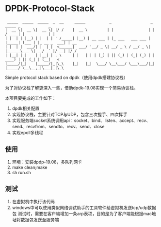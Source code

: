 # DPDK-Protocol-Stack
```
 _____  _____  _____  _  __     _____           _                  _        _____ _             _    
|  __ \|  __ \|  __ \| |/ /    |  __ \         | |                | |      / ____| |           | |   
| |  | | |__) | |  | | ' /_____| |__) | __ ___ | |_ ___   ___ ___ | |_____| (___ | |_ __ _  ___| | __
| |  | |  ___/| |  | |  <______|  ___/ '__/ _ \| __/ _ \ / __/ _ \| |______\___ \| __/ _` |/ __| |/ /
| |__| | |    | |__| | . \     | |   | | | (_) | || (_) | (_| (_) | |      ____) | || (_| | (__|   < 
|_____/|_|    |_____/|_|\_\    |_|   |_|  \___/ \__\___/ \___\___/|_|     |_____/ \__\__,_|\___|_|\_\

```                                                                                     

Simple protocol stack based on dpdk（使用dpdk搭建协议栈）

为了对协议栈了解更深入一些，借助dpdk-19.08实现一个简易协议栈。

本项目要完成的工作如下：
1. dpdk相关配置
2. 实现协议栈，主要针对TCP与UDP，包含三次握手、四次挥手
3. 实现服务端socket系统调用api：socket、bind、listen、accept、recv、send、recvfrom、sendto、recv、send、close
4. 实现epoll多线程

## 使用
1. 环境：安装dpdp-19.08，多队列网卡
2. make clean;make
3. sh run.sh

## 测试
1. 在虚拟机中执行该代码
2. windows中可以使用类似网络调试助手的工具软件给虚拟机发送tcp/udp数据包
测试时，需要在客户端增加一条arp表项，目的是为了客户端能根据mac地址将数据包发送至服务端

